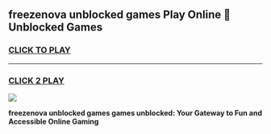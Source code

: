 
## freezenova unblocked games Play Online 👋 Unblocked Games
<h3>
<a href="https://premium.freeplayer.one?title=freezenova_unblocked_games&ref=19F">CLICK TO PLAY</a></h3>
<hr>

<h3>
<a href="https://premium.freeplayer.one?title=freezenova_unblocked_games&ref=19F">CLICK 2 PLAY</a>
  
</h3>

<a href="https://premium.freeplayer.one?title=freezenova_unblocked_games&ref=19F"><img src="https://clearcache.store/games.png"></a>


**freezenova unblocked games games unblocked: Your Gateway to Fun and Accessible Online Gaming**
